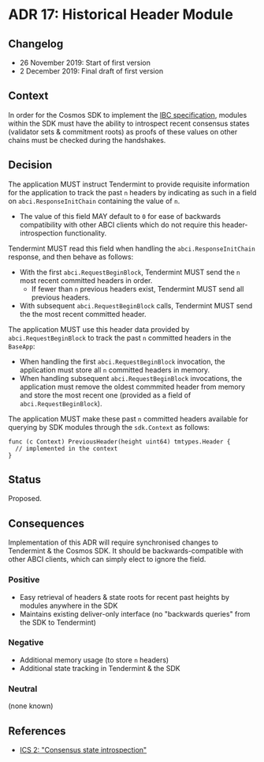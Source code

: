 # ADR 17: Historical Header Module

## Changelog

- 26 November 2019: Start of first version
- 2 December 2019: Final draft of first version

## Context

In order for the Cosmos SDK to implement the [IBC specification](https://github.com/cosmos/ics), modules within the SDK must have the ability to introspect recent consensus states (validator sets & commitment roots) as proofs of these values on other chains must be checked during the handshakes.

## Decision

The application MUST instruct Tendermint to provide requisite information for the application to track the past `n` headers by indicating as such in a field on `abci.ResponseInitChain` containing the value of `n`.
- The value of this field MAY default to `0` for ease of backwards compatibility with other ABCI clients which do not require this header-introspection functionality.

Tendermint MUST read this field when handling the `abci.ResponseInitChain` response, and then behave as follows:
- With the first `abci.RequestBeginBlock`, Tendermint MUST send the `n` most recent committed headers in order.
  - If fewer than `n` previous headers exist, Tendermint MUST send all previous headers.
- With subsequent `abci.RequestBeginBlock` calls, Tendermint MUST send the the most recent committed header.

The application MUST use this header data provided by `abci.RequestBeginBlock` to track the past `n` committed headers in the `BaseApp`:
- When handling the first `abci.RequestBeginBlock` invocation, the application must store all `n` committed headers in memory.
- When handling subsequent `abci.RequestBeginBlock` invocations, the application must remove the oldest commmited header from memory and store the most recent one (provided as a field of `abci.RequestBeginBlock`).

The application MUST make these past `n` committed headers available for querying by SDK modules through the `sdk.Context` as follows:

```golang
func (c Context) PreviousHeader(height uint64) tmtypes.Header {
  // implemented in the context
}
```

## Status

Proposed.

## Consequences

Implementation of this ADR will require synchronised changes to Tendermint & the Cosmos SDK. It should be backwards-compatible with other ABCI clients, which can simply elect to ignore the field.

### Positive

- Easy retrieval of headers & state roots for recent past heights by modules anywhere in the SDK
- Maintains existing deliver-only interface (no "backwards queries" from the SDK to Tendermint)

### Negative

- Additional memory usage (to store `n` headers)
- Additional state tracking in Tendermint & the SDK

### Neutral

(none known)

## References

- [ICS 2: "Consensus state introspection"](https://github.com/cosmos/ics/tree/master/spec/ics-024-host-requirements#consensus-state-introspection)
